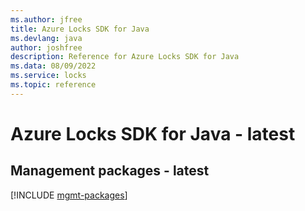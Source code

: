```yaml
---
ms.author: jfree
title: Azure Locks SDK for Java
ms.devlang: java
author: joshfree
description: Reference for Azure Locks SDK for Java
ms.data: 08/09/2022
ms.service: locks
ms.topic: reference
---
```

# Azure Locks SDK for Java - latest

## Management packages - latest
[!INCLUDE [mgmt-packages](locks-mgmt-index.md)]